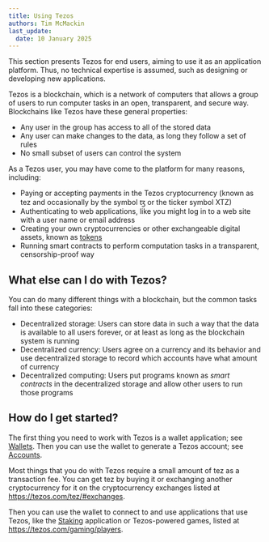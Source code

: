 ```yaml
---
title: Using Tezos
authors: Tim McMackin
last_update:
  date: 10 January 2025
---
```


This section presents Tezos for end users, aiming to use it as an application platform.
Thus, no technical expertise is assumed, such as designing or developing new applications.

Tezos is a blockchain, which is a network of computers that allows a group of users to run computer tasks in an open, transparent, and secure way.
Blockchains like Tezos have these general properties:

- Any user in the group has access to all of the stored data
- Any user can make changes to the data, as long they follow a set of rules
- No small subset of users can control the system

As a Tezos user, you may have come to the platform for many reasons, including:

- Paying or accepting payments in the Tezos cryptocurrency (known as tez and occasionally by the symbol ꜩ or the ticker symbol XTZ)
- Authenticating to web applications, like you might log in to a web site with a user name or email address
- Creating your own cryptocurrencies or other exchangeable digital assets, known as [tokens](/architecture/tokens)
- Running smart contracts to perform computation tasks in a transparent, censorship-proof way

## What else can I do with Tezos?

You can do many different things with a blockchain, but the common tasks fall into these categories:

- Decentralized storage: Users can store data in such a way that the data is available to all users forever, or at least as long as the blockchain system is running
- Decentralized currency: Users agree on a currency and its behavior and use decentralized storage to record which accounts have what amount of currency
- Decentralized computing: Users put programs known as _smart contracts_ in the decentralized storage and allow other users to run those programs

## How do I get started?

The first thing you need to work with Tezos is a wallet application; see [Wallets](/using/wallets).
Then you can use the wallet to generate a Tezos account; see [Accounts](/using/user-accounts).

Most things that you do with Tezos require a small amount of tez as a transaction fee.
You can get tez by buying it or exchanging another cryptocurrency for it on the cryptocurrency exchanges listed at https://tezos.com/tez/#exchanges.

Then you can use the wallet to connect to and use applications that use Tezos, like the [Staking](/using/staking) application or Tezos-powered games, listed at https://tezos.com/gaming/players.
